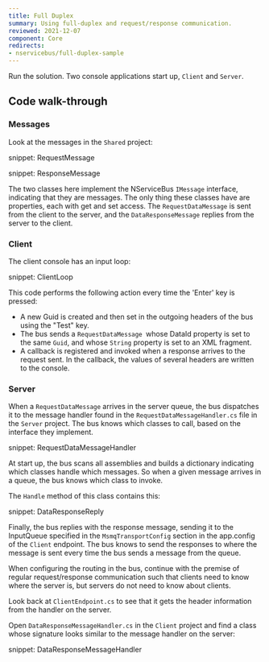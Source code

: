 ```yaml
---
title: Full Duplex
summary: Using full-duplex and request/response communication.
reviewed: 2021-12-07
component: Core
redirects:
- nservicebus/full-duplex-sample
---
```



Run the solution. Two console applications start up, `Client` and `Server`.


## Code walk-through

### Messages

Look at the messages in the `Shared` project:

snippet: RequestMessage

snippet: ResponseMessage

The two classes here implement the NServiceBus `IMessage` interface, indicating that they are messages. The only thing these classes have are properties, each with get and set access. The `RequestDataMessage` is sent from the client to the server, and the `DataResponseMessage` replies from the server to the client.


### Client

The client console has an input loop:

snippet: ClientLoop

This code performs the following action every time the 'Enter' key is pressed:

 * A new Guid is created and then set in the outgoing headers of the bus using the "Test" key.
 * The bus sends a `RequestDataMessage `whose DataId property is set to the same `Guid`, and whose `String` property is set to an XML fragment.
 * A callback is registered and invoked when a response arrives to the request sent. In the callback, the values of several headers are written to the console.

### Server

When a `RequestDataMessage` arrives in the server queue, the bus dispatches it to the message handler found in the `RequestDataMessageHandler.cs` file in the `Server` project. The bus knows which classes to call, based on the interface they implement.

snippet: RequestDataMessageHandler

At start up, the bus scans all assemblies and builds a dictionary indicating which classes handle which messages. So when a given message arrives in a queue, the bus knows which class to invoke.

The `Handle` method of this class contains this:

snippet: DataResponseReply

Finally, the bus replies with the response message, sending it to the InputQueue specified in the `MsmqTransportConfig` section in the app.config of the `Client` endpoint. The bus knows to send the responses to where the message is sent every time the bus sends a message from the queue.

When configuring the routing in the bus, continue with the premise of regular request/response communication such that clients need to know where the server is, but servers do not need to know about clients.

Look back at `ClientEndpoint.cs` to see that it gets the header information from the handler on the server.

Open `DataResponseMessageHandler.cs` in the `Client` project and find a class whose signature looks similar to the message handler on the server:

snippet: DataResponseMessageHandler
